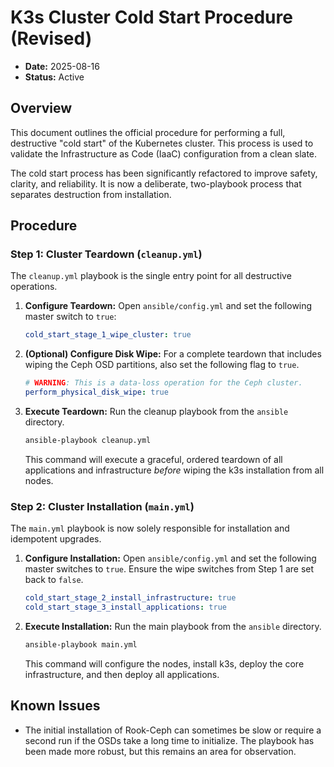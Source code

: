 # K3s Cluster Cold Start Procedure (Revised)

- **Date:** 2025-08-16
- **Status:** Active

## Overview

This document outlines the official procedure for performing a full, destructive "cold start" of the Kubernetes cluster. This process is used to validate the Infrastructure as Code (IaaC) configuration from a clean slate.

The cold start process has been significantly refactored to improve safety, clarity, and reliability. It is now a deliberate, two-playbook process that separates destruction from installation.

## Procedure

### Step 1: Cluster Teardown (`cleanup.yml`)

The `cleanup.yml` playbook is the single entry point for all destructive operations.

1.  **Configure Teardown:** Open `ansible/config.yml` and set the following master switch to `true`:
    ```yaml
    cold_start_stage_1_wipe_cluster: true
    ```
2.  **(Optional) Configure Disk Wipe:** For a complete teardown that includes wiping the Ceph OSD partitions, also set the following flag to `true`.
    ```yaml
    # WARNING: This is a data-loss operation for the Ceph cluster.
    perform_physical_disk_wipe: true
    ```
3.  **Execute Teardown:** Run the cleanup playbook from the `ansible` directory.
    ```bash
    ansible-playbook cleanup.yml
    ```
    This command will execute a graceful, ordered teardown of all applications and infrastructure *before* wiping the k3s installation from all nodes.

### Step 2: Cluster Installation (`main.yml`)

The `main.yml` playbook is now solely responsible for installation and idempotent upgrades.

1.  **Configure Installation:** Open `ansible/config.yml` and set the following master switches to `true`. Ensure the wipe switches from Step 1 are set back to `false`.
    ```yaml
    cold_start_stage_2_install_infrastructure: true
    cold_start_stage_3_install_applications: true
    ```
2.  **Execute Installation:** Run the main playbook from the `ansible` directory.
    ```bash
    ansible-playbook main.yml
    ```
    This command will configure the nodes, install k3s, deploy the core infrastructure, and then deploy all applications.

## Known Issues

- The initial installation of Rook-Ceph can sometimes be slow or require a second run if the OSDs take a long time to initialize. The playbook has been made more robust, but this remains an area for observation.
